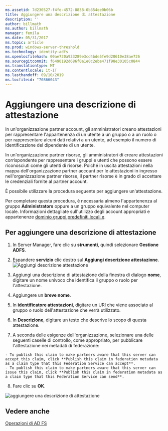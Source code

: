 ```yaml
---
ms.assetid: 7d230527-f4fe-4572-8838-0b354ee0b06b
title: Aggiungere una descrizione di attestazione
description: ''
author: billmath
ms.author: billmath
manager: femila
ms.date: 05/31/2017
ms.topic: article
ms.prod: windows-server-threshold
ms.technology: identity-adfs
ms.openlocfilehash: 00ae720a933289e3cd4bde5fe9d20610e38ae726
ms.sourcegitcommit: f6490192d686f0a1e0c2ebe471f98e30105c0844
ms.translationtype: MT
ms.contentlocale: it-IT
ms.lasthandoff: 09/10/2019
ms.locfileid: "70866043"
---
```

# <a name="add-a-claim-description"></a>Aggiungere una descrizione di attestazione


In un'organizzazione partner account, gli amministratori creano attestazioni per rappresentare l'appartenenza di un utente a un gruppo o a un ruolo o per rappresentare alcuni dati relativi a un utente, ad esempio il numero di identificazione del dipendente di un utente.

In un'organizzazione partner risorse, gli amministratori di creare attestazioni corrispondente per rappresentare i gruppi e utenti che possono essere riconosciuti come gli utenti di risorse. Poiché in uscita attestazioni nella mappa dell'organizzazione partner account per le attestazioni in ingresso nell'organizzazione partner risorse, il partner risorse è in grado di accettare le credenziali fornite al partner account. 

È possibile utilizzare la procedura seguente per aggiungere un'attestazione.

Per completare questa procedura, è necessaria almeno l'appartenenza al gruppo **Administrators** oppure a un gruppo equivalente nel computer locale.  Informazioni dettagliate sull'utilizzo degli account appropriati e appartenenze [dominio gruppi predefiniti locali e](https://go.microsoft.com/fwlink/?LinkId=83477).

## <a name="to-add-a-claim-description"></a>Per aggiungere una descrizione di attestazione

1. In Server Manager, fare clic su **strumenti**, quindi selezionare **Gestione ADFS**. 

2. Espandere **servizio** clic destro sul **Aggiungi descrizione attestazione**.
   ![Aggiungi descrizione attestazione](media/Add-a-Claim-Description/claimdesc1.png)

3. Aggiungi una descrizione di attestazione della finestra di dialogo **nome**, digitare un nome univoco che identifica il gruppo o ruolo per l'attestazione.

4. Aggiungere un **breve nome**.

5. In **identificatore attestazioni**, digitare un URI che viene associato al gruppo o ruolo dell'attestazione che verrà utilizzato.

6. In **Descrizione**, digitare un testo che descrive lo scopo di questa attestazione.

7. A seconda delle esigenze dell'organizzazione, selezionare una delle seguenti caselle di controllo, come appropriato, per pubblicare l'attestazione nei metadati di federazione:


~~~
- To publish this claim to make partners aware that this server can accept this claim, click **Publish this claim in federation metadata as a claim type that this Federation Service can accept**.
- To publish this claim to make partners aware that this server can issue this claim, click **Publish this claim in federation metadata as a claim type that this Federation Service can send**.
~~~

8. Fare clic su **OK**.

![aggiungere una descrizione di attestazione](media/Add-a-Claim-Description/claimdesc2.png)


## <a name="see-also"></a>Vedere anche  
[Operazioni di AD FS](../../ad-fs/AD-FS-2016-Operations.md) 
